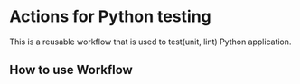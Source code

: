 # Actions for Python testing
This is a reusable workflow that is used to test(unit, lint) Python application.

## How to use Workflow